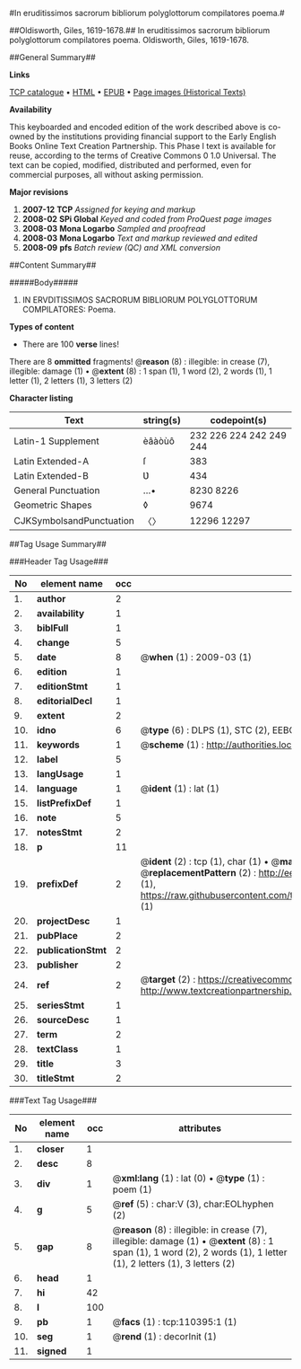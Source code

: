 #In eruditissimos sacrorum bibliorum polyglottorum compilatores poema.#

##Oldisworth, Giles, 1619-1678.##
In eruditissimos sacrorum bibliorum polyglottorum compilatores poema.
Oldisworth, Giles, 1619-1678.

##General Summary##

**Links**

[TCP catalogue](http://www.ota.ox.ac.uk/tcp/)  • 
[HTML](http://tei.it.ox.ac.uk/tcp/Texts-HTML/free/A53/A53306.html)  • 
[EPUB](http://tei.it.ox.ac.uk/tcp/Texts-EPUB/free/A53/A53306.epub) • 
[Page images (Historical Texts)](https://data.historicaltexts.jisc.ac.uk/view?pubId=eebo-31355313e&pageId=eebo-31355313e-110395-1)

**Availability**

This keyboarded and encoded edition of the
	       work described above is co-owned by the institutions
	       providing financial support to the Early English Books
	       Online Text Creation Partnership. This Phase I text is
	       available for reuse, according to the terms of Creative
	       Commons 0 1.0 Universal. The text can be copied,
	       modified, distributed and performed, even for
	       commercial purposes, all without asking permission.

**Major revisions**

1. __2007-12__ __TCP__ *Assigned for keying and markup*
1. __2008-02__ __SPi Global__ *Keyed and coded from ProQuest page images*
1. __2008-03__ __Mona Logarbo__ *Sampled and proofread*
1. __2008-03__ __Mona Logarbo__ *Text and markup reviewed and edited*
1. __2008-09__ __pfs__ *Batch review (QC) and XML conversion*

##Content Summary##

#####Body#####

1. IN ERVDITISSIMOS SACRORUM BIBLIORUM POLYGLOTTORUM COMPILATORES: Poema.

**Types of content**

  * There are 100 **verse** lines!

There are 8 **ommitted** fragments! 
 @__reason__ (8) : illegible: in crease (7), illegible: damage (1)  •  @__extent__ (8) : 1 span (1), 1 word (2), 2 words (1), 1 letter (1), 2 letters (1), 3 letters (2)

**Character listing**


|Text|string(s)|codepoint(s)|
|---|---|---|
|Latin-1 Supplement|èâàòùô|232 226 224 242 249 244|
|Latin Extended-A|ſ|383|
|Latin Extended-B|Ʋ|434|
|General Punctuation|…•|8230 8226|
|Geometric Shapes|◊|9674|
|CJKSymbolsandPunctuation|〈〉|12296 12297|

##Tag Usage Summary##

###Header Tag Usage###

|No|element name|occ|attributes|
|---|---|---|---|
|1.|__author__|2||
|2.|__availability__|1||
|3.|__biblFull__|1||
|4.|__change__|5||
|5.|__date__|8| @__when__ (1) : 2009-03 (1)|
|6.|__edition__|1||
|7.|__editionStmt__|1||
|8.|__editorialDecl__|1||
|9.|__extent__|2||
|10.|__idno__|6| @__type__ (6) : DLPS (1), STC (2), EEBO-CITATION (1), OCLC (1), VID (1)|
|11.|__keywords__|1| @__scheme__ (1) : http://authorities.loc.gov/ (1)|
|12.|__label__|5||
|13.|__langUsage__|1||
|14.|__language__|1| @__ident__ (1) : lat (1)|
|15.|__listPrefixDef__|1||
|16.|__note__|5||
|17.|__notesStmt__|2||
|18.|__p__|11||
|19.|__prefixDef__|2| @__ident__ (2) : tcp (1), char (1)  •  @__matchPattern__ (2) : ([0-9\-]+):([0-9IVX]+) (1), (.+) (1)  •  @__replacementPattern__ (2) : http://eebo.chadwyck.com/downloadtiff?vid=$1&page=$2 (1), https://raw.githubusercontent.com/textcreationpartnership/Texts/master/tcpchars.xml#$1 (1)|
|20.|__projectDesc__|1||
|21.|__pubPlace__|2||
|22.|__publicationStmt__|2||
|23.|__publisher__|2||
|24.|__ref__|2| @__target__ (2) : https://creativecommons.org/publicdomain/zero/1.0/ (1), http://www.textcreationpartnership.org/docs/. (1)|
|25.|__seriesStmt__|1||
|26.|__sourceDesc__|1||
|27.|__term__|2||
|28.|__textClass__|1||
|29.|__title__|3||
|30.|__titleStmt__|2||


###Text Tag Usage###

|No|element name|occ|attributes|
|---|---|---|---|
|1.|__closer__|1||
|2.|__desc__|8||
|3.|__div__|1| @__xml:lang__ (1) : lat (0)  •  @__type__ (1) : poem (1)|
|4.|__g__|5| @__ref__ (5) : char:V (3), char:EOLhyphen (2)|
|5.|__gap__|8| @__reason__ (8) : illegible: in crease (7), illegible: damage (1)  •  @__extent__ (8) : 1 span (1), 1 word (2), 2 words (1), 1 letter (1), 2 letters (1), 3 letters (2)|
|6.|__head__|1||
|7.|__hi__|42||
|8.|__l__|100||
|9.|__pb__|1| @__facs__ (1) : tcp:110395:1 (1)|
|10.|__seg__|1| @__rend__ (1) : decorInit (1)|
|11.|__signed__|1||
